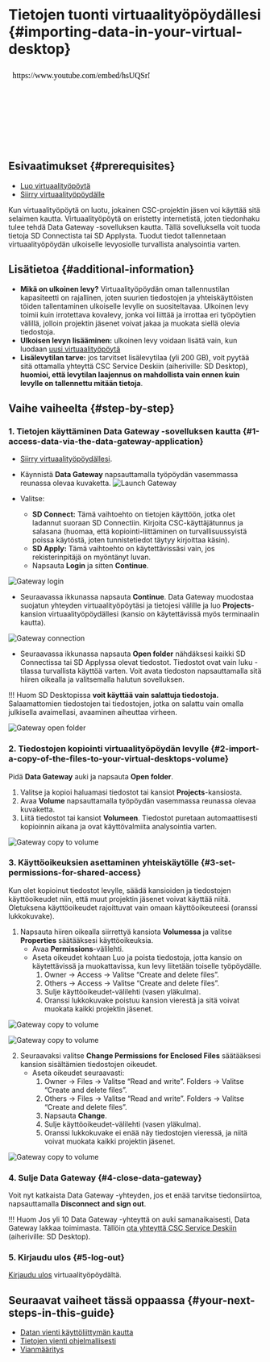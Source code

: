 # Tietojen tuonti virtuaalityöpöydällesi {#importing-data-in-your-virtual-desktop}

<iframe width="280" height="155" srcdoc="https://www.youtube.com/embed/hsUQSrNpaf8" title="YouTube video player" frameborder="0" allow="accelerometer; autoplay; clipboard-write; encrypted-media; gyroscope; picture-in-picture" allowfullscreen></iframe>

## Esivaatimukset {#prerequisites}
* [Luo virtuaalityöpöytä](sd-desktop-create.md)
* [Siirry virtuaalityöpöydälle](sd-desktop-access-vm.md)

Kun virtuaalityöpöytä on luotu, jokainen CSC-projektin jäsen voi käyttää sitä selaimen kautta. Virtuaalityöpöytä on eristetty internetistä, joten tiedonhaku tulee tehdä Data Gateway -sovelluksen kautta. Tällä sovelluksella voit tuoda tietoja SD Connectista tai SD Applysta. Tuodut tiedot tallennetaan virtuaalityöpöydän ulkoiselle levyosiolle turvallista analysointia varten.

## Lisätietoa {#additional-information}

* **Mikä on ulkoinen levy?** Virtuaalityöpöydän oman tallennustilan kapasiteetti on rajallinen, joten suurien tiedostojen ja yhteiskäyttöisten töiden tallentaminen ulkoiselle levylle on suositeltavaa. Ulkoinen levy toimii kuin irrotettava kovalevy, jonka voi liittää ja irrottaa eri työpöytien välillä, jolloin projektin jäsenet voivat jakaa ja muokata siellä olevia tiedostoja.
* **Ulkoisen levyn lisääminen:** ulkoinen levy voidaan lisätä vain, kun luodaan [uusi virtuaalityöpöytä](../sensitive-data/sd-desktop-create.md)
* **Lisälevytilan tarve:** jos tarvitset lisälevytilaa (yli 200 GB), voit pyytää sitä ottamalla yhteyttä CSC Service Deskiin (aiheriville: SD Desktop), **huomioi, että levytilan laajennus on mahdollista vain ennen kuin levylle on tallennettu mitään tietoja**.

## Vaihe vaiheelta {#step-by-step}

### 1. Tietojen käyttäminen Data Gateway -sovelluksen kautta {#1-access-data-via-the-data-gateway-application}

* [Siirry virtuaalityöpöydällesi](sd-desktop-access-vm.md).
* Käynnistä **Data Gateway** napsauttamalla työpöydän vasemmassa reunassa olevaa kuvaketta.
![Launch Gateway](https://a3s.fi/docs-files/sensitive-data/SD_Desktop/Desktop_LaunchGateway1.png)

* Valitse:
    * **SD Connect:** Tämä vaihtoehto on tietojen käyttöön, jotka olet ladannut suoraan SD Connectiin. Kirjoita CSC-käyttäjätunnus ja salasana (huomaa, että kopiointi-liittäminen on turvallisuussyistä poissa käytöstä, joten tunnistetiedot täytyy kirjoittaa käsin).
    * **SD Apply:** Tämä vaihtoehto on käytettävissäsi vain, jos rekisterinpitäjä on myöntänyt luvan.
    * Napsauta **Login** ja sitten **Continue**.

![Gateway login](https://a3s.fi/docs-files/sensitive-data/SD_Desktop/Desktop_LaunchGateway2.png)

* Seuraavassa ikkunassa napsauta **Continue**. Data Gateway muodostaa suojatun yhteyden virtuaalityöpöytäsi ja tietojesi välille ja luo **Projects**-kansion virtuaalityöpöydällesi (kansio on käytettävissä myös terminaalin kautta).

![Gateway connection](https://a3s.fi/docs-files/sensitive-data/SD_Desktop/Desktop_GatewayAccess1.png)

* Seuraavassa ikkunassa napsauta **Open folder** nähdäksesi kaikki SD Connectissa tai SD Applyssa olevat tiedostot. Tiedostot ovat vain luku -tilassa turvallista käyttöä varten. Voit avata tiedoston napsauttamalla sitä hiiren oikealla ja valitsemalla halutun sovelluksen.

!!! Huom
    SD Desktopissa **voit käyttää vain salattuja tiedostoja.** Salaamattomien tiedostojen tai tiedostojen, jotka on salattu vain omalla julkisella avaimellasi, avaaminen aiheuttaa virheen.

![Gateway open folder](https://a3s.fi/docs-files/sensitive-data/SD_Desktop/Desktop_GatewayAccess2.png)

### 2. Tiedostojen kopiointi virtuaalityöpöydän levylle {#2-import-a-copy-of-the-files-to-your-virtual-desktops-volume}

Pidä **Data Gateway** auki ja napsauta **Open folder**.

1. Valitse ja kopioi haluamasi tiedostot tai kansiot **Projects**-kansiosta.
2. Avaa **Volume** napsauttamalla työpöydän vasemmassa reunassa olevaa kuvaketta.
3. Liitä tiedostot tai kansiot **Volumeen**. Tiedostot puretaan automaattisesti kopioinnin aikana ja ovat käyttövalmiita analysointia varten.

![Gateway copy to volume](https://a3s.fi/docs-files/sensitive-data/SD_Desktop/Desktop_GatewayAccess3.png)

### 3. Käyttöoikeuksien asettaminen yhteiskäytölle {#3-set-permissions-for-shared-access}

Kun olet kopioinut tiedostot levylle, säädä kansioiden ja tiedostojen käyttöoikeudet niin, että muut projektin jäsenet voivat käyttää niitä. Oletuksena käyttöoikeudet rajoittuvat vain omaan käyttöoikeuteesi (oranssi lukkokuvake).

1. Napsauta hiiren oikealla siirrettyä kansiota **Volumessa** ja valitse **Properties** säätääksesi käyttöoikeuksia.
    * Avaa **Permissions**-välilehti.
    * Aseta oikeudet kohtaan Luo ja poista tiedostoja, jotta kansio on käytettävissä ja muokattavissa, kun levy liitetään toiselle työpöydälle.
        1. Owner -> Access -> Valitse “Create and delete files”.
        2. Others -> Access -> Valitse “Create and delete files”.
        3. Sulje käyttöoikeudet-välilehti (vasen yläkulma).
        4. Oranssi lukkokuvake poistuu kansion vierestä ja sitä voivat muokata kaikki projektin jäsenet.

![Gateway copy to volume](https://a3s.fi/docs-files/sensitive-data/SD_Desktop/Desktop_FolderPermissions1.png)

![Gateway copy to volume](https://a3s.fi/docs-files/sensitive-data/SD_Desktop/Desktop_FolderPermissions2.png)

2. Seuraavaksi valitse **Change Permissions for Enclosed Files** säätääksesi kansion sisältämien tiedostojen oikeudet.
    * Aseta oikeudet seuraavasti:
        1. Owner -> Files -> Valitse “Read and write”. Folders -> Valitse “Create and delete files”.
        2. Others -> Files -> Valitse “Read and write”. Folders -> Valitse “Create and delete files”.
        3. Napsauta **Change**.
        4. Sulje käyttöoikeudet-välilehti (vasen yläkulma).
        5. Oranssi lukkokuvake ei enää näy tiedostojen vieressä, ja niitä voivat muokata kaikki projektin jäsenet.

![Gateway copy to volume](https://a3s.fi/docs-files/sensitive-data/SD_Desktop/Desktop_FolderPermissions3.png)

### 4. Sulje Data Gateway {#4-close-data-gateway}

Voit nyt katkaista Data Gateway -yhteyden, jos et enää tarvitse tiedonsiirtoa, napsauttamalla **Disconnect and sign out**.

!!! Huom
    Jos yli 10 Data Gateway -yhteyttä on auki samanaikaisesti, Data Gateway lakkaa toimimasta. Tällöin [ota yhteyttä CSC Service Deskiin](../../support/contact.md) (aiheriville: SD Desktop).

### 5. Kirjaudu ulos {#5-log-out}

[Kirjaudu ulos](sd-desktop-access-vm.md#log-out-from-virtual-desktop) virtuaalityöpöydältä.

## Seuraavat vaiheet tässä oppaassa {#your-next-steps-in-this-guide}

* [Datan vienti käyttöliittymän kautta](./sd-desktop-export.md)
* [Tietojen vienti ohjelmallisesti](./sd-desktop-export-commandline.md)
* [Vianmääritys](./sd-desktop-troubleshooting.md)